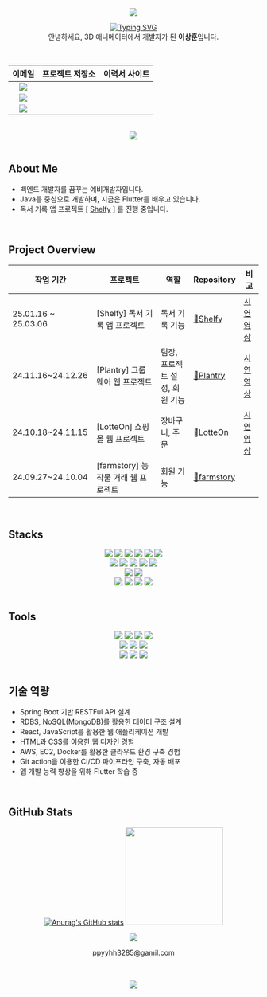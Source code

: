 
<div align="center">
	
  <img src="https://capsule-render.vercel.app/api?type=waving&color=BDBDC8&height=150&section=header" />
	
<a href="https://git.io/typing-svg"><img src="https://readme-typing-svg.demolab.com?font=42dot+Sans&size=24&pause=1000&color=000000&center=true&vCenter=true&width=500&lines=Hello%2C+World!+3D+%EC%84%B8%EC%83%81%EC%97%90%EC%84%9C+0%EA%B3%BC+1%EC%9D%98+%EC%84%B8%EA%B3%84%EB%A1%9C" alt="Typing SVG" /></a>
<br>
안녕하세요, 3D 애니메이터에서 개발자가 된 <strong>이상훈</strong>입니다.

 

</div>

<div align=center>
	
 <br/>


  
| **이메일** | **프로젝트 저장소** | **이력서 사이트** |
|:----------:|:----------:|:----------:|
| <a href="mailto:sanghun1101088@gmail.com"><img src="https://img.shields.io/badge/Gmail-EA4335?style=for-the-badge&logo=gmail&logoColor=white" /></a> 
|<a href="https://github.com/lsh908400?tab=repositories"><img src="https://img.shields.io/badge/My_Repos-4284f4?style=for-the-badge&logo=github&logoColor=white" /></a>
|<a href="mailto:sanghun1101088@gmail.com"><img src="https://img.shields.io/badge/Gmail-EA4335?style=for-the-badge&logo=gmail&logoColor=white" /></a>| |


<br/>
<a href="https://hits.seeyoufarm.com"><img src="https://hits.seeyoufarm.com/api/count/incr/badge.svg?url=https%3A%2F%2Fgithub.com%2Fywha0206&count_bg=%23D5D5D5&title_bg=%23000000&icon=github.svg&icon_color=%23E7E7E7&title=hits&edge_flat=false"/></a>


</div>
</br>

## About Me
- 백엔드 개발자를 꿈꾸는 예비개발자입니다.
- Java를 중심으로 개발하며, 지금은 Flutter를 배우고 있습니다.
- 독서 기록 앱 프로젝트 [ [Shelfy](https://github.com/ekkang2/shelfy_team_project) ] 를 진행 중입니다.
</br>


## Project Overview

<div align="center">

| **작업 기간**        | **프로젝트**                     | **역할**  |  **Repository**  | **비고**|
|----------------------|----------------------------------|-----------|-------|-----------|
| 25.01.16 ~ 25.03.06  | [Shelfy] 독서 기록 앱 프로젝트     | 독서 기록 기능 | [🔗Shelfy](https://github.com/ekkang2/shelfy_team_project)  |[시연영상](https://youtu.be/hv4Yzksg0qY?si=yw-tCRp5E0SHNDwS)|
| 24.11.16~24.12.26    | [Plantry] 그룹웨어 웹 프로젝트    | 팀장, 프로젝트 설정, 회원 기능 | [🔗Plantry](https://github.com/subin3578/antwork) |[시연영상](https://www.youtube.com/watch?v=gYq8mfhy5Bk)|
| 24.10.18~24.11.15    | [LotteOn] 쇼핑몰 웹 프로젝트          | 장바구니, 주문 | [🔗LotteOn](https://github.com/subin3578/TeamProject-LotteOn4) |[시연영상](https://www.youtube.com/watch?v=rM2Cj0PMg1Q&t=350s)|
| 24.09.27~24.10.04    | [farmstory] 농작물 거래 웹 프로젝트  | 회원 기능 | [🔗farmstory](https://github.com/ywha0206/FarmStory) ||


</div>
<br/>

## Stacks

 <div style="text-align: left;">
    <div  align= "center"> <img src="https://img.shields.io/badge/Java-007396?style=flat&logo=Java&logoColor=white">
          <img src="https://img.shields.io/badge/Spring-6DB33F?style=flat&logo=Spring&logoColor=white">
          <img src="https://img.shields.io/badge/Spring Boot-6DB33F?style=flat&logo=Spring Boot&logoColor=white">
          <img src="https://img.shields.io/badge/MySQL-4479A1?style=flat&logo=MySQL&logoColor=white">
          <img src="https://img.shields.io/badge/MongoDB-47A248?style=flat&logo=MongoDB&logoColor=white">
	    	    <img src="https://img.shields.io/badge/Redis-FF4438?style=flat&logo=redis&logoColor=white">
          <br/><img src="https://img.shields.io/badge/HTML5-E34F26?style=flat&logo=HTML5&logoColor=white">
          <img src="https://img.shields.io/badge/CSS3-1572B6?style=flat&logo=CSS3&logoColor=white">
          <img src="https://img.shields.io/badge/Javascript-F7DF1E?style=flat&logo=Javascript&logoColor=white">
          <img src="https://img.shields.io/badge/React-61DAFB?style=flat&logo=React&logoColor=white">
          <img src="https://img.shields.io/badge/Tailwind CSS-06B6D4?style=flat&logo=Tailwind CSS&logoColor=white">
          <br/><img src="https://img.shields.io/badge/Flutter-02569B?style=flat&logo=Flutter&logoColor=white">
	  <img src="https://img.shields.io/badge/Dart-0175C2?style=flat&logo=Dart&logoColor=white">
           <br/> <img src="https://img.shields.io/badge/Amazon AWS-232F3E?style=flat&logo=Amazon AWS&logoColor=white">
          <img src="https://img.shields.io/badge/Docker-2496ED?style=flat&logo=Docker&logoColor=white">
          <img src="https://img.shields.io/badge/Git-F05032?style=flat&logo=Git&logoColor=white">
          <img src="https://img.shields.io/badge/Github-181717?style=flat&logo=Github&logoColor=white">
          <br/>
          </div>
    </div>
</br>

## Tools

 <div align="center">
	<img src="https://img.shields.io/badge/Eclipse%20IDE-2C2255?style=flat&logo=Eclipse%20IDE&logoColor=white" />
	<img src="https://img.shields.io/badge/IntelliJ%20IDEA-000000?style=flat&logo=IntelliJ%20IDEA&logoColor=white" />
	<img src="https://img.shields.io/badge/Visual%20Studio%20Code-007ACC?style=flat&logo=Visual%20Studio%20Code&logoColor=white" />
	 <img src="https://img.shields.io/badge/AndroidStudio-3DDC84?style=flat&logo=androidstudio&logoColor=white">
	 </br>
	<img src="https://img.shields.io/badge/Postman-FF6C37?style=flat&logo=Postman&logoColor=white" />
	<img src="https://img.shields.io/badge/GitHub-181717?style=flat&logo=GitHub&logoColor=white" />
	<img src="https://img.shields.io/badge/Slack-4A154B?style=flat&logo=Slack&logoColor=white">
 	</br>
	<img src="https://img.shields.io/badge/Maya-37A5CC?style=flat&logo=autodeskmaya&logoColor=white" />
	<img src="https://img.shields.io/badge/Nuke-000000?style=flat&logo=Nuke&logoColor=white" />
	<img src="https://img.shields.io/badge/UnrealEngine-0E1128?style=flat&logo=unrealengine&logoColor=white">
 
 </div>

</br>


## 기술 역량

- Spring Boot 기반 RESTFul API 설계
- RDBS, NoSQL(MongoDB)를 활용한 데이터 구조 설계
- React, JavaScript를 활용한 웹 애플리케이션 개발
- HTML과 CSS를 이용한 웹 디자인 경험
- AWS, EC2, Docker를 활용한 클라우드 환경 구축 경험
- Git action을 이용한 CI/CD 파이프라인 구축, 자동 배포
- 앱 개발 능력 향상을 위해 Flutter 학습 중

<br/>

## GitHub Stats

<div align="center">

 
[![Anurag's GitHub stats](https://github-readme-stats.vercel.app/api?username=ywha0206)](https://github.com/anuraghazra/github-readme-stats)
<img src="https://github-readme-stats.vercel.app/api/top-langs/?username=ywha0206&layout=compact&bg_color=180,000000,&title_color=000000&text_color=000000" height="196" />


![](./profile-3d-contrib/profile-season-animate.svg)
<p>ppyyhh3285@gamil.com</p>
<br/>
<br/>
<img src="https://capsule-render.vercel.app/api?type=waving&color=BDBDC8&height=150&section=footer" />


</div>
